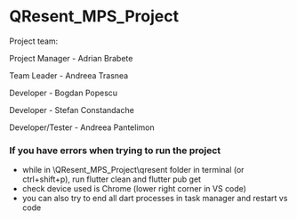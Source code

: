 # QResent_MPS_Project

Project team:

Project Manager - Adrian Brabete

Team Leader - Andreea Trasnea

Developer - Bogdan Popescu

Developer - Stefan Constandache

Developer/Tester - Andreea Pantelimon


### If you have errors when trying to run the project
- while in \QResent_MPS_Project\qresent folder in terminal (or ctrl+shift+p), run flutter clean and flutter pub get
- check device used is Chrome (lower right corner in VS code)
- you can also try to end all dart processes in task manager and restart vs code 
